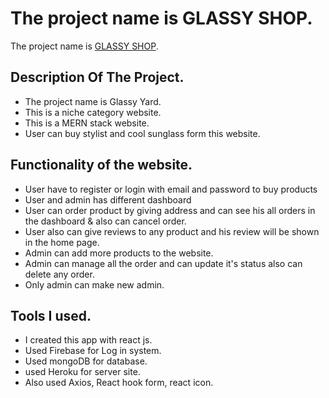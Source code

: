 # The project name is GLASSY SHOP.

The project name is [GLASSY SHOP](https://github.com/facebook/create-react-app).

## Description Of The Project.

- The project name is Glassy Yard.
- This is a niche category website.
- This is a MERN stack website.
- User can buy stylist and cool sunglass form this website.

## Functionality of the website.

- User have to register or login with email and password to buy products
- User and admin has different dashboard
- User can order product by giving address and can see his all orders in the dashboard & also can cancel order.
- User also can give reviews to any product and his review will be shown in the home page.
- Admin can add more products to the website.
- Admin can manage all the order and can update it's status also can delete any order.
- Only admin can make new admin.

## Tools I used.

- I created this app with react js.
- Used Firebase for Log in system.
- Used mongoDB for database.
- used Heroku for server site.
- Also used Axios, React hook form, react icon.
